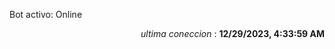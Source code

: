 <p>Bot activo: Online</p>
<p align="right"><i>ultima coneccion</i> : <b>12/29/2023, 4:33:59 AM</b></p>
